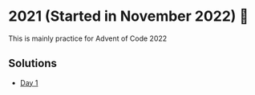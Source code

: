 # 2021 (Started in November 2022) 🎄

This is mainly practice for Advent of Code 2022

## Solutions

- [Day 1](./day-01/problem.md)
